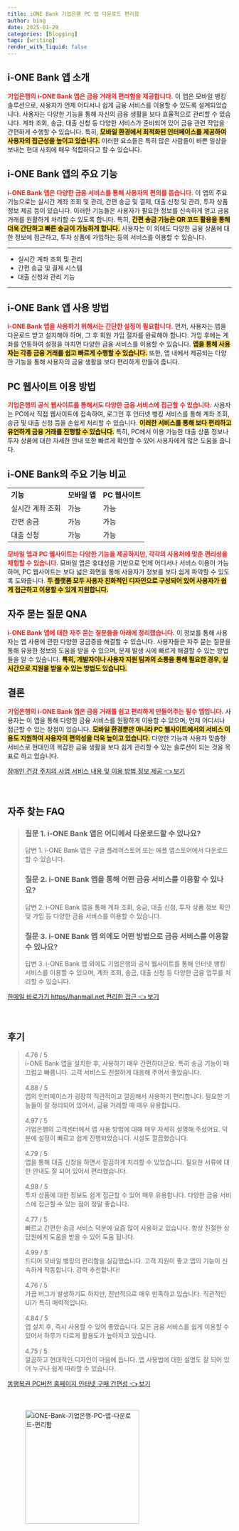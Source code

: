 ```yaml
---
title: iONE Bank 기업은행 PC 앱 다운로드 편리함
author: bing
date: 2025-01-29
categories: [Blogging]
tags: [writing]
render_with_liquid: false
---
```



<h2 id='i-ONE_Bank_앱_소개'>i-ONE Bank 앱 소개</h2>

<p><b><span style="color: #ee2323;">기업은행의 i-ONE Bank 앱은 금융 거래의 편리함을 제공합니다.</span></b> 이 앱은 모바일 뱅킹 솔루션으로, 사용자가 언제 어디서나 쉽게 금융 서비스를 이용할 수 있도록 설계되었습니다. 사용자는 다양한 기능을 통해 자신의 금융 생활을 보다 효율적으로 관리할 수 있습니다. 계좌 조회, 송금, 대출 신청 등 다양한 서비스가 준비되어 있어 금융 관련 작업을 간편하게 수행할 수 있습니다. 특히, <b><span style="background-color: #ffe066;">모바일 환경에서 최적화된 인터페이스를 제공하여 사용자의 접근성을 높이고 있습니다.</span></b> 이러한 요소들은 특히 많은 사람들이 바쁜 일상을 보내는 현대 사회에 매우 적합하다고 할 수 있습니다.</p>

<h2 id='i-ONE_Bank_앱의_주요_기능'>i-ONE Bank 앱의 주요 기능</h2>

<p><b><span style="color: #ee2323;">i-ONE Bank 앱은 다양한 금융 서비스를 통해 사용자의 편의를 돕습니다.</span></b> 이 앱의 주요 기능으로는 실시간 계좌 조회 및 관리, 간편 송금 및 결제, 대출 신청 및 관리, 투자 상품 정보 제공 등이 있습니다. 이러한 기능들은 사용자가 필요한 정보를 신속하게 얻고 금융 거래를 원활하게 처리할 수 있도록 합니다. 특히, <b><span style="background-color: #ffe066;">간편 송금 기능은 QR 코드 활용을 통해 더욱 간단하고 빠른 송금이 가능하게 합니다.</span></b> 사용자는 이 외에도 다양한 금융 상품에 대한 정보에 접근하고, 투자 상품에 가입하는 등의 서비스를 이용할 수 있습니다.</p>

<hr />

<ul>
    <li>실시간 계좌 조회 및 관리</li>
    <li>간편 송금 및 결제 시스템</li>
    <li>대출 신청과 관리 기능</li>
</ul>

<hr />

<h2 id='i-ONE_Bank_앱_사용_방법'>i-ONE Bank 앱 사용 방법</h2>

<p><b><span style="color: #ee2323;">i-ONE Bank 앱을 사용하기 위해서는 간단한 설정이 필요합니다.</span></b> 먼저, 사용자는 앱을 다운로드 받고 설치해야 하며, 그 후 회원 가입 절차를 완료해야 합니다. 가입 후에는 계좌를 연동하여 설정을 마치면 다양한 금융 서비스를 이용할 수 있습니다. <b><span style="background-color: #ffe066;">앱을 통해 사용자는 각종 금융 거래를 쉽고 빠르게 수행할 수 있습니다.</span></b> 또한, 앱 내에서 제공되는 다양한 기능을 통해 사용자의 금융 생활을 보다 편리하게 만들어 줍니다.</p>

<h2 id='PC_웹사이트_이용_방법'>PC 웹사이트 이용 방법</h2>

<p><b><span style="color: #ee2323;">기업은행의 공식 웹사이트를 통해서도 다양한 금융 서비스에 접근할 수 있습니다.</span></b> 사용자는 PC에서 직접 웹사이트에 접속하여, 로그인 후 인터넷 뱅킹 서비스를 통해 계좌 조회, 송금 및 대출 신청 등을 손쉽게 처리할 수 있습니다. <b><span style="background-color: #ffe066;">이러한 서비스를 통해 보다 편리하고 유연하게 금융 거래를 진행할 수 있습니다.</span></b> 특히, PC에서 이용 가능한 대출 상품 정보나 투자 상품에 대한 자세한 안내 또한 빠르게 확인할 수 있어 사용자에게 많은 도움을 줍니다.</p>

<h2 id='i-ONE_Bank의_주요_기능_비교'>i-ONE Bank의 주요 기능 비교</h2>

<table>
    <tr>
        <td><b>기능</b></td>
        <td><b>모바일 앱</b></td>
        <td><b>PC 웹사이트</b></td>
    </tr>
    <tr>
        <td>실시간 계좌 조회</td>
        <td>가능</td>
        <td>가능</td>
    </tr>
    <tr>
        <td>간편 송금</td>
        <td>가능</td>
        <td>가능</td>
    </tr>
    <tr>
        <td>대출 신청</td>
        <td>가능</td>
        <td>가능</td>
    </tr>
</table>

<p><b><span style="color: #ee2323;">모바일 앱과 PC 웹사이트는 다양한 기능을 제공하지만, 각각의 사용처에 맞춘 편리성을 체험할 수 있습니다.</span></b> 모바일 앱은 휴대성을 기반으로 언제 어디서나 서비스 이용이 가능하며, PC 웹사이트는 보다 넓은 화면을 통해 사용자가 정보를 보다 쉽게 파악할 수 있도록 도와줍니다. <b><span style="background-color: #ffe066;">두 플랫폼 모두 사용자 친화적인 디자인으로 구성되어 있어 사용자가 쉽게 접근하고 이용할 수 있게 지원합니다.</span></b></p>

<h2 id='자주_묻는_질문_QNA'>자주 묻는 질문 QNA</h2>

<p><b><span style="color: #ee2323;">i-ONE Bank 앱에 대한 자주 묻는 질문들을 아래에 정리했습니다.</span></b> 이 정보를 통해 사용자는 앱 사용에 관한 다양한 궁금증을 해결할 수 있습니다. 사용자들은 자주 묻는 질문을 통해 유용한 정보와 도움을 받을 수 있으며, 문제 발생 시에 빠르게 해결할 수 있는 방법들을 알 수 있습니다. <b><span style="background-color: #ffe066;">특히, 개발자이나 사용자 지원 팀과의 소통을 통해 필요한 경우, 실시간으로 지원을 받을 수 있는 방법도 있습니다.</span></b></p>

<h2 id='결론'>결론</h2>

<p><b><span style="color: #ee2323;">기업은행의 i-ONE Bank 앱은 금융 거래를 쉽고 편리하게 만들어주는 필수 앱입니다.</span></b> 사용자는 이 앱을 통해 다양한 금융 서비스를 원활하게 이용할 수 있으며, 언제 어디서나 접근할 수 있는 장점이 있습니다. <b><span style="background-color: #ffe066;">모바일 환경뿐만 아니라 PC 웹사이트에서의 서비스 이용도 지원하여 사용자의 편의성을 더욱 높이고 있습니다.</span></b> 다양한 기능과 사용자 맞춤형 서비스로 현대인의 복잡한 금융 생활을 보다 쉽게 관리할 수 있는 솔루션이 되는 것을 목표로 하고 있습니다.</p>


<p><a class="click-button" title="장애인 건강 주치의 사업 서비스 내용 및 이용 방법 정보 제공" href="https://adkhouse.github.io/posts/%EC%9E%A5%EC%95%A0%EC%9D%B8-%EA%B1%B4%EA%B0%95-%EC%A3%BC%EC%B9%98%EC%9D%98-%EC%82%AC%EC%97%85-%EC%84%9C%EB%B9%84%EC%8A%A4-%EB%82%B4%EC%9A%A9-%EB%B0%8F-%EC%9D%B4%EC%9A%A9-%EB%B0%A9%EB%B2%95-%EC%A0%95%EB%B3%B4-%EC%A0%9C%EA%B3%B5/" rel="dofollow">장애인 건강 주치의 사업 서비스 내용 및 이용 방법 정보 제공 👈 보기</a></p><br>
<h2 id='자주_찾는_FAQ'>자주 찾는 FAQ</h2>
<div itemscope="" itemtype="https://schema.org/FAQPage"> 
<blockquote> 
<div itemscope="" itemprop="mainEntity" itemtype="https://schema.org/Question"> 
<h3 itemprop="name">질문 1. i-ONE Bank 앱은 어디에서 다운로드할 수 있나요?</h3> 
<div itemscope="" itemprop="acceptedAnswer" itemtype="https://schema.org/Answer"> 
<span itemprop="text"> 
<p>답변 1. i-ONE Bank 앱은 구글 플레이스토어 또는 애플 앱스토어에서 다운로드할 수 있습니다.</p> 
</span> 
</div> 
</div> 

<div itemscope="" itemprop="mainEntity" itemtype="https://schema.org/Question"> 
<h3 itemprop="name">질문 2. i-ONE Bank 앱을 통해 어떤 금융 서비스를 이용할 수 있나요?</h3> 
<div itemscope="" itemprop="acceptedAnswer" itemtype="https://schema.org/Answer"> 
<span itemprop="text"> 
<p>답변 2. i-ONE Bank 앱을 통해 계좌 조회, 송금, 대출 신청, 투자 상품 정보 확인 및 가입 등 다양한 금융 서비스를 이용할 수 있습니다.</p> 
</span> 
</div> 
</div> 

<div itemscope="" itemprop="mainEntity" itemtype="https://schema.org/Question"> 
<h3 itemprop="name">질문 3. i-ONE Bank 앱 외에도 어떤 방법으로 금융 서비스를 이용할 수 있나요?</h3> 
<div itemscope="" itemprop="acceptedAnswer" itemtype="https://schema.org/Answer"> 
<span itemprop="text"> 
<p>답변 3. i-ONE Bank 앱 외에도 기업은행의 공식 웹사이트를 통해 인터넷 뱅킹 서비스를 이용할 수 있으며, 계좌 조회, 송금, 대출 신청 등 다양한 금융 업무를 처리할 수 있습니다.</p> 
</span> 
</div> 
</div> 
</blockquote> 
</div>
<p><a class="click-button" title="한메일 바로가기 https//hanmail.net 편리한 접근" href="https://adkhouse.github.io/posts/%ED%95%9C%EB%A9%94%EC%9D%BC-%EB%B0%94%EB%A1%9C%EA%B0%80%EA%B8%B0-httpshanmail.net-%ED%8E%B8%EB%A6%AC%ED%95%9C-%EC%A0%91%EA%B7%BC/" rel="dofollow">한메일 바로가기 https//hanmail.net 편리한 접근 👈 보기</a></p><br>
<h2 id='후기'>후기</h2>
<div itemscope itemtype="https://schema.org/Product">
  <blockquote>
  <div itemprop="review" itemscope itemtype="https://schema.org/Review">
      <div itemprop="reviewRating" itemscope itemtype="https://schema.org/Rating"> <span itemprop="ratingValue">4.76</span> / <span itemprop="bestRating">5</span> </div>
      <span itemprop="reviewBody">i-ONE Bank 앱을 설치한 후, 사용하기 매우 간편하더군요. 특히 송금 기능이 매끄럽고 빠릅니다. 고객 서비스도 친절하게 대응해 주어서 좋았습니다.</span>
  </div>
  <br>
  <div itemprop="review" itemscope itemtype="https://schema.org/Review">
      <div itemprop="reviewRating" itemscope itemtype="https://schema.org/Rating"> <span itemprop="ratingValue">4.88</span> / <span itemprop="bestRating">5</span> </div>
      <span itemprop="reviewBody">앱의 인터페이스가 굉장히 직관적이고 깔끔해서 사용하기 편리합니다. 필요한 기능들이 잘 정리되어 있어서, 금융 거래할 때 매우 유용합니다.</span>
  </div>
  <br>
  <div itemprop="review" itemscope itemtype="https://schema.org/Review">
      <div itemprop="reviewRating" itemscope itemtype="https://schema.org/Rating"> <span itemprop="ratingValue">4.97</span> / <span itemprop="bestRating">5</span> </div>
      <span itemprop="reviewBody">기업은행의 고객센터에서 앱 사용 방법에 대해 매우 자세히 설명해 주셨어요. 덕분에 설정이 빠르고 쉽게 진행되었습니다. 시설도 깔끔했습니다.</span>
  </div>
  <br>
  <div itemprop="review" itemscope itemtype="https://schema.org/Review">
      <div itemprop="reviewRating" itemscope itemtype="https://schema.org/Rating"> <span itemprop="ratingValue">4.79</span> / <span itemprop="bestRating">5</span> </div>
      <span itemprop="reviewBody">앱을 통해 대출 신청을 하면서 깔끔하게 처리할 수 있었습니다. 필요한 서류에 대한 안내도 잘 되어 있어서 편리했습니다.</span>
  </div>
  <br>
  <div itemprop="review" itemscope itemtype="https://schema.org/Review">
      <div itemprop="reviewRating" itemscope itemtype="https://schema.org/Rating"> <span itemprop="ratingValue">4.98</span> / <span itemprop="bestRating">5</span> </div>
      <span itemprop="reviewBody">투자 상품에 대한 정보도 쉽게 접근할 수 있어 매우 유용합니다. 다양한 금융 서비스에 접근할 수 있는 점이 정말 좋습니다.</span>
  </div>
  <br>
  <div itemprop="review" itemscope itemtype="https://schema.org/Review">
      <div itemprop="reviewRating" itemscope itemtype="https://schema.org/Rating"> <span itemprop="ratingValue">4.77</span> / <span itemprop="bestRating">5</span> </div>
      <span itemprop="reviewBody">빠르고 간편한 송금 서비스 덕분에 요즘 많이 사용하고 있습니다. 항상 친절한 상담원에게 도움을 받을 수 있어 도움 됩니다.</span>
  </div>
  <br>
  <div itemprop="review" itemscope itemtype="https://schema.org/Review">
      <div itemprop="reviewRating" itemscope itemtype="https://schema.org/Rating"> <span itemprop="ratingValue">4.99</span> / <span itemprop="bestRating">5</span> </div>
      <span itemprop="reviewBody">드디어 모바일 뱅킹의 편리함을 실감했습니다. 고객 지원이 좋고 앱의 기능이 신속하게 작동합니다. 강력 추천합니다!</span>
  </div>
  <br>
  <div itemprop="review" itemscope itemtype="https://schema.org/Review">
      <div itemprop="reviewRating" itemscope itemtype="https://schema.org/Rating"> <span itemprop="ratingValue">4.76</span> / <span itemprop="bestRating">5</span> </div>
      <span itemprop="reviewBody">가끔 버그가 발생하기도 하지만, 전반적으로 매우 만족하고 있습니다. 직관적인 UI가 특히 매력적입니다.</span>
  </div>
  <br>
  <div itemprop="review" itemscope itemtype="https://schema.org/Review">
      <div itemprop="reviewRating" itemscope itemtype="https://schema.org/Rating"> <span itemprop="ratingValue">4.84</span> / <span itemprop="bestRating">5</span> </div>
      <span itemprop="reviewBody">앱 설치 후, 즉시 사용할 수 있어 좋았습니다. 모든 금융 서비스를 쉽게 이용할 수 있어서 하루가 다르게 활용도가 높아지고 있습니다.</span>
  </div>
  <br>
  <div itemprop="review" itemscope itemtype="https://schema.org/Review">
      <div itemprop="reviewRating" itemscope itemtype="https://schema.org/Rating"> <span itemprop="ratingValue">4.75</span> / <span itemprop="bestRating">5</span> </div>
      <span itemprop="reviewBody">깔끔하고 현대적인 디자인이 마음에 듭니다. 앱 사용법에 대한 설명도 잘 되어 있어 누구나 쉽게 따라할 수 있습니다.</span>
  </div>
  </blockquote>
</div>
<p><a class="click-button" title="동행복권 PC버전 홈페이지 인터넷 구매 간편성" href="https://adkhouse.github.io/posts/%EB%8F%99%ED%96%89%EB%B3%B5%EA%B6%8C-PC%EB%B2%84%EC%A0%84-%ED%99%88%ED%8E%98%EC%9D%B4%EC%A7%80-%EC%9D%B8%ED%84%B0%EB%84%B7-%EA%B5%AC%EB%A7%A4-%EA%B0%84%ED%8E%B8%EC%84%B1/" rel="dofollow">동행복권 PC버전 홈페이지 인터넷 구매 간편성 👈 보기</a></p><br>
<figure class="image"><img src="https://adkhouse.github.io/assets/img/thumbnail/iONE-Bank-기업은행-PC-앱-다운로드-편리함.webp" alt="iONE-Bank-기업은행-PC-앱-다운로드-편리함" width="256" height="256"></figure>
